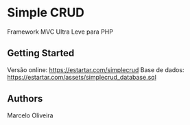 # Simple CRUD

Framework MVC Ultra Leve para PHP

## Getting Started

Versão online: https://estartar.com/simplecrud
Base de dados: https://estartar.com/assets/simplecrud_database.sql

## Authors

Marcelo Oliveira
